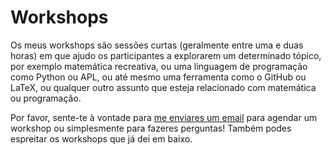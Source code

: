 # Workshops

Os meus workshops são sessões curtas (geralmente entre uma e duas horas)
em que ajudo os participantes a explorarem um determinado tópico,
por exemplo matemática recreativa, ou uma linguagem de programação como Python ou APL,
ou até mesmo uma ferramenta como o GitHub ou LaTeX,
ou qualquer outro assunto que esteja relacionado com matemática ou programação.

Por favor, sente-te à vontade para [me enviares um email][email] para agendar um workshop
ou simplesmente para fazeres perguntas!
Também podes espreitar os workshops que já dei em baixo.

[email]: mailto:rodrigo@mathspp.com
